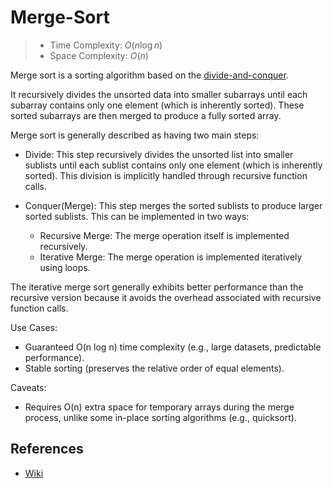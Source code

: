 # Merge-Sort

> - Time Complexity: $O(n\log n)$
> - Space Complexity: $O(n)$

Merge sort is a sorting algorithm based on the [divide-and-conquer]((https://en.wikipedia.org/wiki/Divide-and-conquer_algorithm)).

It recursively divides the unsorted data into smaller subarrays until each subarray contains only one element (which is inherently sorted). These sorted subarrays are then merged to produce a fully sorted array.

Merge sort is generally described as having two main steps:
- Divide: This step recursively divides the unsorted list into smaller sublists until each sublist contains only one element (which is inherently sorted). This division is implicitly handled through recursive function calls.

- Conquer(Merge): This step merges the sorted sublists to produce larger sorted sublists. This can be implemented in two ways:
	- Recursive Merge: The merge operation itself is implemented recursively.
	- Iterative Merge: The merge operation is implemented iteratively using loops.

The iterative merge sort generally exhibits better performance than the recursive version because it avoids the overhead associated with recursive function calls.

Use Cases:

- Guaranteed O(n log n) time complexity (e.g., large datasets, predictable performance).
- Stable sorting (preserves the relative order of equal elements).

Caveats:
- Requires O(n) extra space for temporary arrays during the merge process, unlike some in-place sorting algorithms (e.g., quicksort).

## References
- [Wiki](https://en.wikipedia.org/wiki/Merge_sort)
